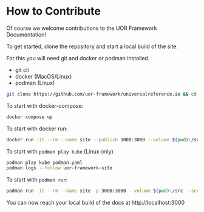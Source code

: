 # How to Contribute

Of course we welcome contributions to the UOR Framework Documentation!

To get started, clone the repository and start a local build of the site.

For this you will need git and docker or podman installed.
* git cli
* docker (MacOS/Linux)
* podman (Linux)

```sh
git clone https://github.com/uor-framework/universalreference.io && cd universalreference.io
```

To start with docker-compose:

```sh
docker compose up
```

To start with docker run:

```sh
docker run -it --rm --name site --publish 3000:3000 --volume $(pwd):/src ghcr.io/uor-framework/site
```

To start with `podman play kube` (Linux only)

```sh
podman play kube podman.yaml
podman logs --follow uor-framework-site
```

To start with `podman run`:

```sh
podman run -it --rm --name site -p 3000:3000 --volume $(pwd):/src --security-opt label=disable --pull=never ghcr.io/uor-framework/site
```

You can now reach your local build of the docs at http://localhost:3000
